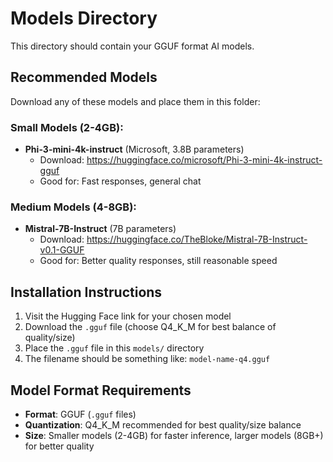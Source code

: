 # Models Directory

This directory should contain your GGUF format AI models.

## Recommended Models

Download any of these models and place them in this folder:

### Small Models (2-4GB):
- **Phi-3-mini-4k-instruct** (Microsoft, 3.8B parameters)
  - Download: https://huggingface.co/microsoft/Phi-3-mini-4k-instruct-gguf
  - Good for: Fast responses, general chat

### Medium Models (4-8GB):
- **Mistral-7B-Instruct** (7B parameters)
  - Download: https://huggingface.co/TheBloke/Mistral-7B-Instruct-v0.1-GGUF
  - Good for: Better quality responses, still reasonable speed

## Installation Instructions

1. Visit the Hugging Face link for your chosen model
2. Download the `.gguf` file (choose Q4_K_M for best balance of quality/size)
3. Place the `.gguf` file in this `models/` directory
4. The filename should be something like: `model-name-q4.gguf`

## Model Format Requirements

- **Format**: GGUF (`.gguf` files)
- **Quantization**: Q4_K_M recommended for best quality/size balance
- **Size**: Smaller models (2-4GB) for faster inference, larger models (8GB+) for better quality